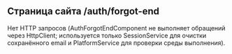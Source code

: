 ## Страница сайта /auth/forgot-end

Нет HTTP запросов (AuthForgotEndComponent не выполняет обращений через HttpClient; используется только SessionService для очистки сохранённого email и PlatformService для проверки среды выполнения).

